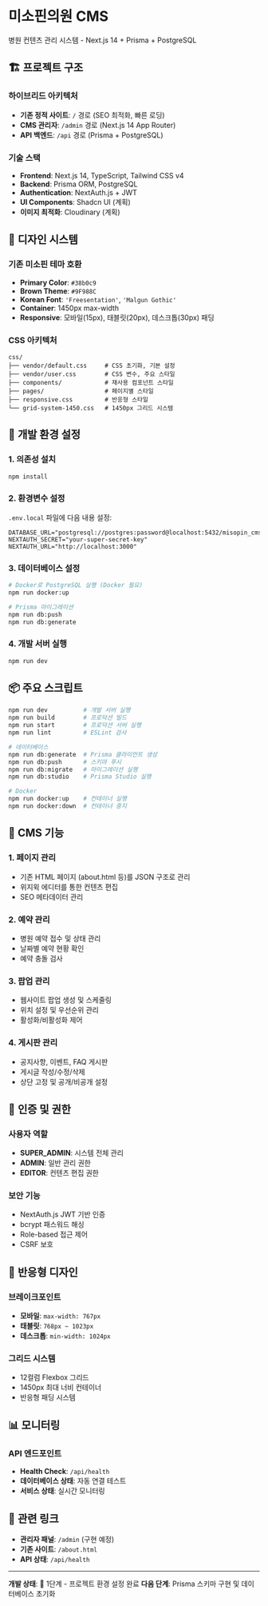 # 미소핀의원 CMS

병원 컨텐츠 관리 시스템 - Next.js 14 + Prisma + PostgreSQL

## 🏗️ 프로젝트 구조

### 하이브리드 아키텍처
- **기존 정적 사이트**: `/` 경로 (SEO 최적화, 빠른 로딩)
- **CMS 관리자**: `/admin` 경로 (Next.js 14 App Router)
- **API 백엔드**: `/api` 경로 (Prisma + PostgreSQL)

### 기술 스택
- **Frontend**: Next.js 14, TypeScript, Tailwind CSS v4
- **Backend**: Prisma ORM, PostgreSQL
- **Authentication**: NextAuth.js + JWT
- **UI Components**: Shadcn UI (계획)
- **이미지 최적화**: Cloudinary (계획)

## 🎨 디자인 시스템

### 기존 미소핀 테마 호환
- **Primary Color**: `#38b0c9`
- **Brown Theme**: `#9F988C`
- **Korean Font**: `'Freesentation'`, `'Malgun Gothic'`
- **Container**: 1450px max-width
- **Responsive**: 모바일(15px), 태블릿(20px), 데스크톱(30px) 패딩

### CSS 아키텍처
```
css/
├── vendor/default.css     # CSS 초기화, 기본 설정
├── vendor/user.css        # CSS 변수, 주요 스타일
├── components/            # 재사용 컴포넌트 스타일
├── pages/                 # 페이지별 스타일
├── responsive.css         # 반응형 스타일
└── grid-system-1450.css   # 1450px 그리드 시스템
```

## 🚀 개발 환경 설정

### 1. 의존성 설치
```bash
npm install
```

### 2. 환경변수 설정
`.env.local` 파일에 다음 내용 설정:
```env
DATABASE_URL="postgresql://postgres:password@localhost:5432/misopin_cms"
NEXTAUTH_SECRET="your-super-secret-key"
NEXTAUTH_URL="http://localhost:3000"
```

### 3. 데이터베이스 설정
```bash
# Docker로 PostgreSQL 실행 (Docker 필요)
npm run docker:up

# Prisma 마이그레이션
npm run db:push
npm run db:generate
```

### 4. 개발 서버 실행
```bash
npm run dev
```

## 📦 주요 스크립트

```bash
npm run dev          # 개발 서버 실행
npm run build        # 프로덕션 빌드
npm run start        # 프로덕션 서버 실행
npm run lint         # ESLint 검사

# 데이터베이스
npm run db:generate  # Prisma 클라이언트 생성
npm run db:push      # 스키마 푸시
npm run db:migrate   # 마이그레이션 실행
npm run db:studio    # Prisma Studio 실행

# Docker
npm run docker:up    # 컨테이너 실행
npm run docker:down  # 컨테이너 중지
```

## 🏥 CMS 기능

### 1. 페이지 관리
- 기존 HTML 페이지 (about.html 등)를 JSON 구조로 관리
- 위지윅 에디터를 통한 컨텐츠 편집
- SEO 메타데이터 관리

### 2. 예약 관리
- 병원 예약 접수 및 상태 관리
- 날짜별 예약 현황 확인
- 예약 충돌 검사

### 3. 팝업 관리
- 웹사이트 팝업 생성 및 스케줄링
- 위치 설정 및 우선순위 관리
- 활성화/비활성화 제어

### 4. 게시판 관리
- 공지사항, 이벤트, FAQ 게시판
- 게시글 작성/수정/삭제
- 상단 고정 및 공개/비공개 설정

## 🔐 인증 및 권한

### 사용자 역할
- **SUPER_ADMIN**: 시스템 전체 관리
- **ADMIN**: 일반 관리 권한
- **EDITOR**: 컨텐츠 편집 권한

### 보안 기능
- NextAuth.js JWT 기반 인증
- bcrypt 패스워드 해싱
- Role-based 접근 제어
- CSRF 보호

## 📱 반응형 디자인

### 브레이크포인트
- **모바일**: `max-width: 767px`
- **태블릿**: `768px ~ 1023px`
- **데스크톱**: `min-width: 1024px`

### 그리드 시스템
- 12컬럼 Flexbox 그리드
- 1450px 최대 너비 컨테이너
- 반응형 패딩 시스템

## 📊 모니터링

### API 엔드포인트
- **Health Check**: `/api/health`
- **데이터베이스 상태**: 자동 연결 테스트
- **서비스 상태**: 실시간 모니터링

## 🔗 관련 링크

- **관리자 패널**: `/admin` (구현 예정)
- **기존 사이트**: `/about.html`
- **API 상태**: `/api/health`

---

**개발 상태**: 🚧 1단계 - 프로젝트 환경 설정 완료
**다음 단계**: Prisma 스키마 구현 및 데이터베이스 초기화
